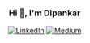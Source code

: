 <div align="center">
<h3>Hi 👋, I'm Dipankar</h3>
<!--
 [![Twitter](https://img.shields.io/badge/Twitter-%23000000.svg?style=for-the-badge&logo=X&logoColor=white)](https://twitter.com/imdmedhi)
 -->
 
 [![LinkedIn](https://img.shields.io/badge/LinkedIn-0077B5?style=for-the-badge&logo=linkedin&logoColor=white)](https://www.linkedin.com/in/dipankarmedhi/)
 [![Medium](https://img.shields.io/badge/Medium-12100E?style=for-the-badge&logo=medium&logoColor=white)](https://medium.com/@dipankarmedh1)
 <!--
 [![GCP](https://img.shields.io/badge/gcp-4285F4?style=for-the-badge&logo=google&logoColor=white)](https://www.cloudskillsboost.google/public_profiles/43b4028c-9ca4-45f6-ae92-6ccbdfaf8ab5)
 [![Newsletter](https://img.shields.io/badge/NewsLetter-F47521?style=for-the-badge&logoColor=white)](https://aimatrix.substack.com/)


 -->

<!--
</div>



<div align="center">
<details>
 <summary>more...</summary>

  
 <table style="width: 100%; table-layout: fixed;">

  <tr>
   <td style="text-align: center; vertical-align: top;">
      <h3><a href="https://github.com/d1pankarmedhi/captionAI">CaptionAI</a></h3>
       <img src="https://github.com/user-attachments/assets/33c7475d-3ff1-4592-bf31-1dec11362e97" alt="parsing-document" style="width: 200px; height: 200px;">
      <p>Understand non-textual context<br>using open-source models.</p>
   </td>
   <td style="text-align: center; vertical-align: top;"> 
      <h3><a href="https://github.com/d1pankarmedhi/captionAI">PicaChain</a></h3>
       <img src="https://github.com/user-attachments/assets/8965d308-6bc7-42c1-b00d-c2e12d8f7ef0" alt="parsing-document" style="width: 200px; height: 200px;">
      <p>Build quick LLM pipelines <br>for all your AI applications</p>
   </td>
    <td style="text-align: center; vertical-align: top;"> 
      <h3><a href="https://github.com/d1pankarmedhi/legal_summarizer">LegalSummarizer</a></h3>
       <img src="https://github.com/user-attachments/assets/f26b44af-8a58-407c-8733-602de76c7f8b" alt="parsing-document" style="width: 200px; height: 200px;">
      <p>Context aware summarizer<br>for contracts and agreements.</p>
   </td>
   <td style="text-align: center; vertical-align: top;"> 
      <h3><a href="https://github.com/d1pankarmedhi/qllm">qllm</a></h3>
       <img src="https://github.com/user-attachments/assets/0a02e65c-3c67-48d4-9b09-9f2be11b63e7" alt="qllm" style="width: 200px; height: 200px;">
      <p>Simple model quantization<br>tool in python.</p>
   </td>
  </tr>

  <tr>
   <td style="text-align: center; vertical-align: top;"> 
      <h3><a href="https://github.com/d1pankarmedhi/algoviz">AlgoViz</a></h3>
       <img src="https://github.com/user-attachments/assets/aa0d2cb2-7f20-434b-be8a-dd13c1b2380a" alt="algoviz" style="width: 200px; height: 200px;">
      <p>Visualizing algorithms using C++</p>
   </td>
      <td style="text-align: center; vertical-align: top;"> 
      <h3><a href="https://github.com/d1pankarmedhi/PingPong">PingPong</a></h3>
       <img src="https://github.com/user-attachments/assets/383ee662-2b31-4fba-a5fc-38fc19d2ecd4" alt="pingpong" style="width: 200px; height: 200px;">
      <p>Ping Pong game with C++</p>
   </td>
  </tr>

  <tr>
   <td style="text-align: center; vertical-align: top;"> 
      <h3><a href="https://github.com/d1pankarmedhi/document_parsing">Document Parsing</a></h3>
       <img src="https://github.com/d1pankarmedhi/document_parsing/assets/136924835/33806ef6-b5ba-4f42-a240-cfa727fb21bb" alt="parsing-document" style="width: 200px; height: 200px;">
      <p>Parsing documents with<br>different tools and techniques</p>
    </td>
    <td style="text-align: center; vertical-align: top;"> 
      <h3><a href="https://github.com/d1pankarmedhi/image-search-engine">Image Search Engine</a></h3>
       <img src="https://i.ibb.co/P9rtCWT/image.png" alt="img-search-engine" style="width: 200px; height: 200px;">
      <p>Vector image search using<br>S3 and Pinecone/chroma</p>
    </td>
    <td style="text-align: center; vertical-align: top;">
      <h3><a href="https://github.com/d1pankarmedhi/ViT-vision-transformer">Vision transformer</a></h3>
      <img src="https://github.com/d1pankarmedhi/ViT-vision-transformer/assets/136924835/bff5e439-9655-4831-b3e5-19d6c0dcb52a" alt="brand-classification" style="width: 200px; height: 200px;">
      <p>Shoe brand classifier<br>using vision transformer</p>
    </td>
    <td style="text-align: center; vertical-align: top;">
      <h3><a href="https://github.com/d1pankarmedhi/fine-tuning-llm">Fine tune LLMs</a></h3>
      <img src="https://i.ibb.co/FJtK50K/image.png" alt="fine-tuning" style="width: 200px; height: 200px;">
      <p>Collection of llm fine-tuning<br> notebooks and code samples</p>
    </td>

  </tr>
  <tr>
    <td style="text-align: center;">
      <h3><a href="https://github.com/d1pankarmedhi/ghr">ghr</a></h3>
      <img src="https://i.ibb.co/dK90Q2r/image.png" alt="preview-img" style="width: 200px; height: 200px;">
      <p>A rust cli tool for generating<br> boilerplate code templates</p>
    </td>
    <td style="text-align: center; vertical-align: top;"> 
      <h3><a href="https://github.com/d1pankarmedhi/image-search-engine">Vechicle counting</a></h3>
       <img src="https://i.ibb.co/F6bt7v8/car-tracking.gif" alt="vehicle-counting" style="width: 200px; height: 200px;">
      <p>Tracking and Counting<br>vechicles on road</p>
    </td>
    <td style="text-align: center; vertical-align: top;">
      <h3><a href="https://github.com/d1pankarmedhi/rsearch-engine">Rust Text search engine</a></h3>
      <img src="https://i.ibb.co/4RMHWL4/image.png" alt="brand-classification" style="width: 200px; height: 200px;">
      <p>Text search engine built<br>with rust and actix-web</p>
    </td>
    <td style="text-align: center; vertical-align: top;">
      <h3><a href="https://github.com/d1pankarmedhi/autonomous-vehicle">Autonomous vehicle</a></h3>
      <img src="https://github.com/Dipankar-Medhi/self-driving-car/raw/master/driving_gif.gif" alt="fine-tuning" style="width: 200px; height: 200px;">
      <p>Autonomous car with tensorflow</p>
    </td>
    
  </tr>
 
</table>
</details>

</div>


-->



